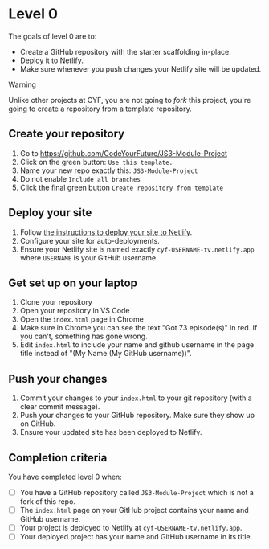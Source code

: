 # Level 0

The goals of level 0 are to:

- Create a GitHub repository with the starter scaffolding in-place.
- Deploy it to Netlify.
- Make sure whenever you push changes your Netlify site will be updated.

> [!WARNING]  
> Unlike other projects at CYF, you are not going to _fork_ this project, you're going to create a repository from a template repository.

## Create your repository

1. Go to https://github.com/CodeYourFuture/JS3-Module-Project
2. Click on the green button: `Use this template.`
3. Name your new repo exactly this: `JS3-Module-Project`
4. Do not enable `Include all branches`
5. Click the final green button `Create repository from template`

## Deploy your site

1. Follow [the instructions to deploy your site to Netlify](https://curriculum.codeyourfuture.io/guides/deployment-netlify/).
2. Configure your site for auto-deployments.
3. Ensure your Netlify site is named exactly `cyf-USERNAME-tv.netlify.app` where `USERNAME` is your GitHub username.

## Get set up on your laptop

1. Clone your repository
2. Open your repository in VS Code
3. Open the `index.html` page in Chrome
4. Make sure in Chrome you can see the text "Got 73 episode(s)" in red. If you can't, something has gone wrong.
5. Edit `index.html` to include your name and github username in the page title instead of "(My Name (My GitHub username))".

## Push your changes

1. Commit your changes to your `index.html` to your git repository (with a clear commit message).
2. Push your changes to your GitHub repository. Make sure they show up on GitHub.
3. Ensure your updated site has been deployed to Netlify.

## Completion criteria

You have completed level 0 when:

- [ ] You have a GitHub repository called `JS3-Module-Project` which is not a fork of this repo.
- [ ] The `index.html` page on your GitHub project contains your name and GitHub username.
- [ ] Your project is deployed to Netlify at `cyf-USERNAME-tv.netlify.app`.
- [ ] Your deployed project has your name and GitHub username in its title.

